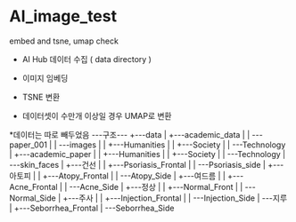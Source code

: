# AI_image_test
embed and tsne, umap check

- AI Hub 데이터 수집 ( data directory )

- 이미지 임베딩
- TSNE 변환
- 데이터셋이 수만개 이상일 경우 UMAP로 변환

*데이터는 따로 빼두었음
---구조---
+---data
|   +---academic_data
|   |   \---paper_001
|   |       \---images
|   |           +---Humanities
|   |           +---Society
|   |           \---Technology
|   +---academic_paper
|   |   +---Humanities
|   |   +---Society
|   |   \---Technology
|   \---skin_faces
|       +---건선
|       |   +---Psoriasis_Frontal
|       |   \---Psoriasis_side
|       +---아토피
|       |   +---Atopy_Frontal
|       |   \---Atopy_Side
|       +---여드름
|       |   +---Acne_Frontal
|       |   \---Acne_Side
|       +---정상
|       |   +---Normal_Front
|       |   \---Normal_Side
|       +---주사
|       |   +---Injection_Frontal
|       |   \---Injection_Side
|       \---지루
|           +---Seborrhea_Frontal
|           \---Seborrhea_Side
